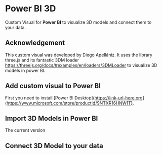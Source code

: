 # Power BI 3D
Custom Visual for **Power BI** to visualize 3D models and connect them to your data.
<br />
## Acknowledgement
This custom visual was developed by Diego Apellániz. It uses the library three.js and its fantastic 3DM loader https://threejs.org/docs/#examples/en/loaders/3DMLoader to visualize 3D models in power BI.

## Add custom visual to Power BI
First you need to install [Power BI Desktop](https://link-url-here.org](https://www.microsoft.com/store/productId/9NTXR16HNW1T).
<br />
## Import 3D Models in Power BI
The current version
<br />
## Connect 3D Model to your data
